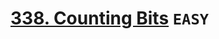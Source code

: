 # [338. Counting Bits](https://leetcode.com/problems/counting-bits/description/?envType=study-plan-v2&envId=leetcode-75) `EASY`

